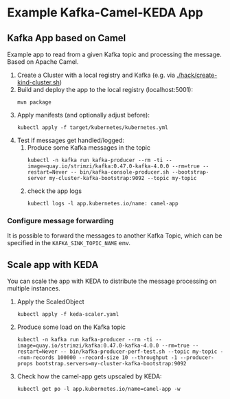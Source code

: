 # Example Kafka-Camel-KEDA App

## Kafka App based on Camel

Example app to read from a given Kafka topic and processing the message. Based on Apache Camel. 

1. Create a Cluster with a local registry and Kafka (e.g. via [./hack/create-kind-cluster.sh](./hack/create-kind-cluster.sh))
2. Build and deploy the app to the local registry (localhost:5001):
   ```
   mvn package
   ```
3. Apply manifests (and optionally adjust before):
   ```
   kubectl apply -f target/kubernetes/kubernetes.yml
   ```
4. Test if messages get handled/logged: 
   1. Produce some Kafka messages in the topic
      ```
      kubectl -n kafka run kafka-producer --rm -ti --image=quay.io/strimzi/kafka:0.47.0-kafka-4.0.0 --rm=true --restart=Never -- bin/kafka-console-producer.sh --bootstrap-server my-cluster-kafka-bootstrap:9092 --topic my-topic
      ```
   2. check the app logs
      ```
      kubectl logs -l app.kubernetes.io/name: camel-app
      ```

### Configure message forwarding

It is possible to forward the messages to another Kafka Topic, which can be specified in the `KAFKA_SINK_TOPIC_NAME` env.

## Scale app with KEDA

You can scale the app with KEDA to distribute the message processing on multiple instances.

1. Apply the ScaledObject
   ```
   kubectl apply -f keda-scaler.yaml
   ```
2. Produce some load on the Kafka topic
   ```
   kubectl -n kafka run kafka-producer --rm -ti --image=quay.io/strimzi/kafka:0.47.0-kafka-4.0.0 --rm=true --restart=Never -- bin/kafka-producer-perf-test.sh --topic my-topic --num-records 100000 --record-size 10 --throughput -1 --producer-props bootstrap.servers=my-cluster-kafka-bootstrap:9092
   ```
3. Check how the camel-app gets upscaled by KEDA:
   ```
   kubectl get po -l app.kubernetes.io/name=camel-app -w
   ```
